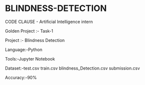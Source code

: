 # BLINDNESS-DETECTION
CODE CLAUSE - Artificial Intelligence intern

Golden Project :- Task-1

Project :- Blindness Detection

Language:-Python

Tools:-Jupyter Notebook

Dataset:-test.csv
         train.csv
         blindness_Detection.csv
         submission.csv

Accuracy:-90%

